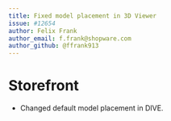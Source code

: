 ```yaml
---
title: Fixed model placement in 3D Viewer
issue: #12654
author: Felix Frank
author_email: f.frank@shopware.com
author_github: @ffrank913
---
```

# Storefront
* Changed default model placement in DIVE.
